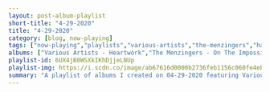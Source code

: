 ```yaml
---
layout: post-album-playlist
short-title: "4-29-2020"
title: "4-29-2020"
category: [blog, now-playing]
tags: ["now-playing","playlists","various-artists","the-menzingers","harley-poe"]
albums: ["Various Artists - Heartwork","The Menzingers - On The Impossible Past","Harley Poe - Pinocchio Pariah"]
playlist-id: 6UX4jB0WSXkIKhDjjeLNUp
playlist-img: https://i.scdn.co/image/ab67616d0000b2736feb1156c060fe4eb6fa1e19
summary: "A playlist of albums I created on 04-29-2020 featuring Various Artists, The Menzingers, and Harley Poe"
---
```

